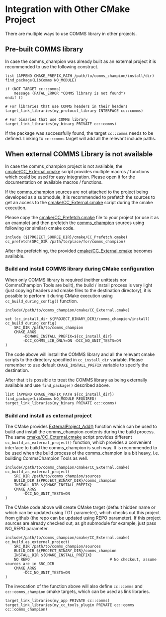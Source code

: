 # Integration with Other CMake Project
There are multiple ways to use COMMS library in other projects.

## Pre-built COMMS library
In case the comms_champion was already built as an external project
it is recommended to use the following construct.
```
list (APPEND CMAKE_PREFIX_PATH /path/to/comms_champion/install/dir)
find_package(LibComms NO_MODULE)

if (NOT TARGET cc::comms)
    message (FATAL_ERROR "COMMS library is not found")
endif ()

# For libraries that use COMMS headers in their headers
target_link_libraries(my_protocol_library INTERFACE cc::comms)

# For binaries that use COMMS library
target_link_libraries(my_binary PRIVATE cc::comms)
```
If the package was successfully found, the target `cc::comms` needs 
to be defined. Linking to `cc::comms` target will add all the relevant
include paths.

## When external COMMS Library is not available
In case the comms_champion project is not available, the 
[cmake/CC_External.cmake](../cmake/CC_External.cmake) script provides
multiple macros / functions which could be used for easy 
integration. Please open [it](../cmake/CC_External.cmake) for 
the documentation on available macros / functions.

If the [comms_champion](https://github.com/commschamp/comms_champion) 
sources are not attached to the 
project being developed as a submodule, it is recommended to 
prefetch the sources to get an access to the 
[cmake/CC_External.cmake](../cmake/CC_External.cmake) script during
the cmake execution.

Please copy the [cmake/CC_Prefetch.cmake](../cmake/CC_Prefetch.cmake)
file to your project (or use it as an example) and then 
prefetch the 
[comms_champion](https://github.com/commschamp/comms_champion) 
sources using following (or similar) 
cmake code.
```
include (${PROJECT_SOURCE_DIR}/cmake/CC_Prefetch.cmake)
cc_prefetch(SRC_DIR /path/to/place/for/comms_champion)
```
After the prefetching, the provided 
[cmake/CC_External.cmake](../cmake/CC_External.cmake) becomes available.

### Build and install COMMS library during CMake configuration
When only COMMS library is required (neither unittests nor CommsChampion Tools are built), the 
build / install process is very light (just copying headers and cmake files to the destination directory), 
it is possible to perform it during CMake execution using `cc_build_during_config()` function.
```
include(/path/to/comms_champion/cmake/CC_External.cmake)

set (cc_install_dir ${PROJECT_BINARY_DIR}/comms_champion/install)
cc_build_during_config(
    SRC_DIR /path/to/comms_champion
    CMAKE_ARGS
        -DCMAKE_INSTALL_PREFIX=${cc_install_dir}
        -DCC_COMMS_LIB_ONLY=ON -DCC_NO_UNIT_TESTS=ON
)
```
The code above will install the COMMS library and all the relevant cmake 
scripts to the directory specified in `cc_install_dir` variable. Please 
remember to use default `CMAKE_INSTALL_PREFIX` variable to specify the destination.

After that it is possible to treat the COMMS library as being externally 
available and use `find_package()` described above.
```
list (APPEND CMAKE_PREFIX_PATH ${cc_install_dir})
find_package(LibComms NO_MODULE REQUIRED)
target_link_libraries(my_binary PRIVATE cc::comms)
```
### Build and install as external project
The CMake provides 
[ExternalProject_Add()](https://cmake.org/cmake/help/v3.0/module/ExternalProject.html)
function which can be used to build and install the comms_champion contents during the 
build process. The same [cmake/CC_External.cmake](../cmake/CC_External.cmake)
script provides different `cc_build_as_external_project()` function,
which provides a convenient interface to build the comms_champion is such way.
It is recommended to be used when the build process of the comms_champion is 
a bit heavy, i.e. building CommsChampion Tools as well.
```
include(/path/to/comms_champion/cmake/CC_External.cmake)
cc_build_as_external_project(
    SRC_DIR /path/to/comms_champion/sources
    BUILD_DIR ${PROJECT_BINARY_DIR}/comms_champion
    INSTALL_DIR ${CMAKE_INSTALL_PREFIX}
    CMAKE_ARGS 
        -DCC_NO_UNIT_TESTS=ON
)
```
The CMake code above will create CMake target (default hidden name or which can be updated
using TGT parameter), which checks out this project from github (the repo can be updated
using REPO parameter). If this project sources are already checked out, as git submodule
for example, just pass NO_REPO parameter.
```
include(/path/to/comms_champion/cmake/CC_External.cmake)
cc_build_as_external_project(
    SRC_DIR /path/to/comms_champion/sources
    BUILD_DIR ${PROJECT_BINARY_DIR}/comms_champion
    INSTALL_DIR ${CMAKE_INSTALL_PREFIX}
    NO REPO                                    # No checkout, assume sources are in SRC_DIR
    CMAKE_ARGS 
        -DCC_NO_UNIT_TESTS=ON
)
```

The invocation of the function above will also define `cc::comms` and `cc::comms_champion`
cmake targets, which can be used as link libraries.
```
target_link_libraries(my_app PRIVATE cc::comms)
target_link_libraries(my_cc_tools_plugin PRIVATE cc::comms cc::comms_champion)
```
